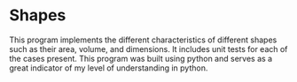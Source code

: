 # Shapes
This program implements the different characteristics of different shapes such as their area, volume, and dimensions. It includes unit tests for each of the cases present. 
This program was built using python and serves as a great indicator of my level of understanding in python.
